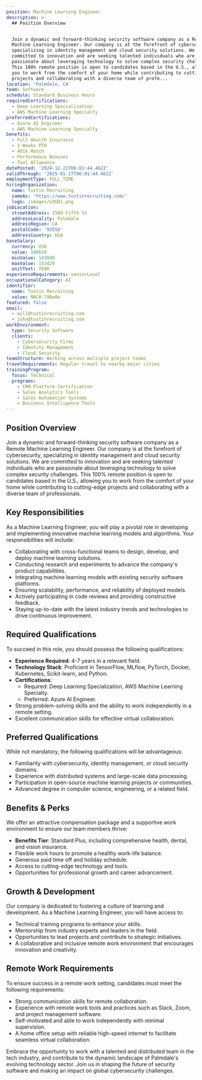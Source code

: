 ```yaml
---
position: Machine Learning Engineer
description: >-
  ## Position Overview


  Join a dynamic and forward-thinking security software company as a Remote
  Machine Learning Engineer. Our company is at the forefront of cybersecurity,
  specializing in identity management and cloud security solutions. We are
  committed to innovation and are seeking talented individuals who are
  passionate about leveraging technology to solve complex security challenges.
  This 100% remote position is open to candidates based in the U.S., allowing
  you to work from the comfort of your home while contributing to cutting-edge
  projects and collaborating with a diverse team of profe...
location: 'Palmdale, CA'
team: Software
schedule: Standard Business Hours
requiredCertifications:
  - Deep Learning Specialization
  - AWS Machine Learning Specialty
preferredCertifications:
  - Azure AI Engineer
  - AWS Machine Learning Specialty
benefits:
  - Full Health Insurance
  - 3 Weeks PTO
  - 401k Match
  - Performance Bonuses
  - Tool Allowance
datePosted: '2024-12-22T06:01:44.462Z'
validThrough: '2025-01-27T06:01:44.462Z'
employmentType: FULL_TIME
hiringOrganization:
  name: Tustin Recruiting
  sameAs: 'https://www.tustinrecruiting.com/'
  logo: /images/LOGO1.png
jobLocation:
  streetAddress: 1589 Fifth St
  addressLocality: Palmdale
  addressRegion: CA
  postalCode: '93550'
  addressCountry: USA
baseSalary:
  currency: USD
  value: 148634
  minValue: 143840
  maxValue: 153429
  unitText: YEAR
experienceRequirements: seniorLevel
occupationalCategory: AI
identifier:
  name: Tustin Recruiting
  value: MACH-l96e0w
featured: false
email:
  - will@tustinrecruiting.com
  - john@tustinrecruiting.com
workEnvironment:
  type: Security Software
  clients:
    - Cybersecurity Firms
    - Identity Management
    - Cloud Security
teamStructure: Working across multiple project teams
travelRequirements: Regular travel to nearby major cities
trainingProgram:
  focus: Technical
  programs:
    - CRM Platform Certification
    - Sales Analytics Tools
    - Sales Automation Systems
    - Business Intelligence Tools
---
```




## Position Overview

Join a dynamic and forward-thinking security software company as a Remote Machine Learning Engineer. Our company is at the forefront of cybersecurity, specializing in identity management and cloud security solutions. We are committed to innovation and are seeking talented individuals who are passionate about leveraging technology to solve complex security challenges. This 100% remote position is open to candidates based in the U.S., allowing you to work from the comfort of your home while contributing to cutting-edge projects and collaborating with a diverse team of professionals. 

## Key Responsibilities

As a Machine Learning Engineer, you will play a pivotal role in developing and implementing innovative machine learning models and algorithms. Your responsibilities will include:

- Collaborating with cross-functional teams to design, develop, and deploy machine learning solutions.
- Conducting research and experiments to advance the company's product capabilities.
- Integrating machine learning models with existing security software platforms.
- Ensuring scalability, performance, and reliability of deployed models.
- Actively participating in code reviews and providing constructive feedback.
- Staying up-to-date with the latest industry trends and technologies to drive continuous improvement.
  
## Required Qualifications

To succeed in this role, you should possess the following qualifications:

- **Experience Required**: 4-7 years in a relevant field.
- **Technology Stack**: Proficient in TensorFlow, MLflow, PyTorch, Docker, Kubernetes, Scikit-learn, and Python.
- **Certifications**: 
  - Required: Deep Learning Specialization, AWS Machine Learning Specialty.
  - Preferred: Azure AI Engineer.
- Strong problem-solving skills and the ability to work independently in a remote setting.
- Excellent communication skills for effective virtual collaboration.

## Preferred Qualifications

While not mandatory, the following qualifications will be advantageous:

- Familiarity with cybersecurity, identity management, or cloud security domains.
- Experience with distributed systems and large-scale data processing.
- Participation in open-source machine learning projects or communities.
- Advanced degree in computer science, engineering, or a related field.

## Benefits & Perks

We offer an attractive compensation package and a supportive work environment to ensure our team members thrive:

- **Benefits Tier**: Standard Plus, including comprehensive health, dental, and vision insurance.
- Flexible work hours to promote a healthy work-life balance.
- Generous paid time off and holiday schedule.
- Access to cutting-edge technology and tools.
- Opportunities for professional growth and career advancement.

## Growth & Development

Our company is dedicated to fostering a culture of learning and development. As a Machine Learning Engineer, you will have access to:

- Technical training programs to enhance your skills.
- Mentorship from industry experts and leaders in the field.
- Opportunities to lead projects and contribute to strategic initiatives.
- A collaborative and inclusive remote work environment that encourages innovation and creativity.

## Remote Work Requirements

To ensure success in a remote work setting, candidates must meet the following requirements:

- Strong communication skills for remote collaboration.
- Experience with remote work tools and practices such as Slack, Zoom, and project management software.
- Self-motivated and able to work independently with minimal supervision.
- A home office setup with reliable high-speed internet to facilitate seamless virtual collaboration.

Embrace the opportunity to work with a talented and distributed team in the tech industry, and contribute to the dynamic landscape of Palmdale's evolving technology sector. Join us in shaping the future of security software and making an impact on global cybersecurity challenges.
